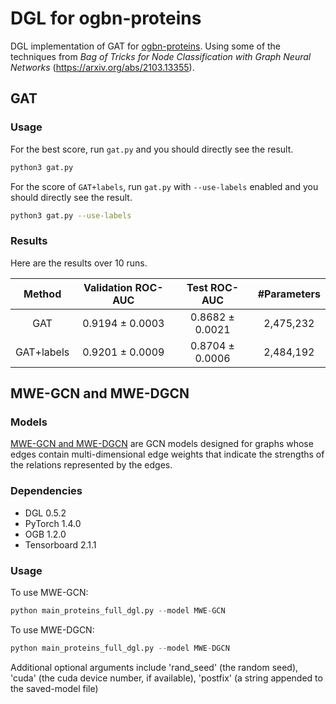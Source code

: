 # DGL for ogbn-proteins

DGL implementation of GAT for [ogbn-proteins](https://ogb.stanford.edu/docs/nodeprop/). Using some of the techniques from *Bag of Tricks for Node Classification with Graph Neural Networks* (https://arxiv.org/abs/2103.13355).

## GAT

### Usage

For the best score, run `gat.py` and you should directly see the result.

```bash
python3 gat.py
```

For the score of `GAT+labels`, run `gat.py` with `--use-labels` enabled and you should directly see the result.

```bash
python3 gat.py --use-labels
```

### Results

Here are the results over 10 runs.

|   Method   | Validation ROC-AUC |  Test ROC-AUC   | #Parameters |
|:----------:|:------------------:|:---------------:|:-----------:|
|    GAT     |  0.9194 ± 0.0003   | 0.8682 ± 0.0021 |  2,475,232  |
| GAT+labels |  0.9201 ± 0.0009   | 0.8704 ± 0.0006 |  2,484,192  |

## MWE-GCN and MWE-DGCN

### Models
[MWE-GCN and MWE-DGCN](https://cims.nyu.edu/~chenzh/files/GCN_with_edge_weights.pdf) are GCN models designed for graphs whose edges contain multi-dimensional edge weights that indicate the strengths of the relations represented by the edges.

### Dependencies
- DGL 0.5.2
- PyTorch 1.4.0
- OGB 1.2.0
- Tensorboard 2.1.1

### Usage

To use MWE-GCN:
```python
python main_proteins_full_dgl.py --model MWE-GCN
```

To use MWE-DGCN:
```python
python main_proteins_full_dgl.py --model MWE-DGCN
```

Additional optional arguments include 'rand_seed' (the random seed), 'cuda' (the cuda device number, if available), 'postfix' (a string appended to the saved-model file)

